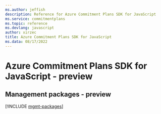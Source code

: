 ```yaml
---
ms.author: jeffish
description: Reference for Azure Commitment Plans SDK for JavaScript
ms.service: commitmentplans
ms.topic: reference
ms.devlang: javascript
author: xirzec
title: Azure Commitment Plans SDK for JavaScript
ms.data: 08/17/2022
---
```

# Azure Commitment Plans SDK for JavaScript - preview

## Management packages - preview
[!INCLUDE [mgmt-packages](commitment-plans-mgmt-index.md)]